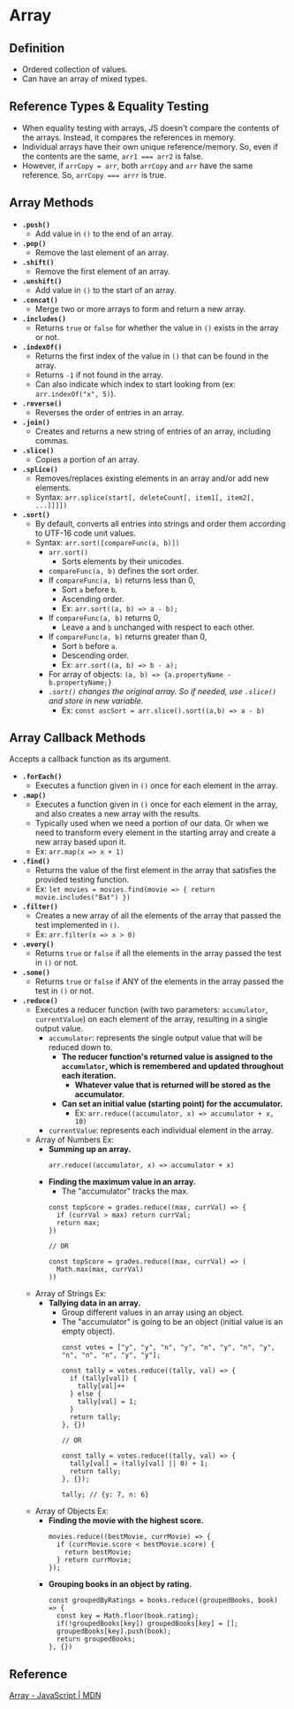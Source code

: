 # Array

## Definition
- Ordered collection of values.
- Can have an array of mixed types.

## Reference Types & Equality Testing
- When equality testing with arrays, JS doesn't compare the contents of the arrays. Instead, it compares the references in memory.
- Individual arrays have their own unique reference/memory. So, even if the contents are the same, `arr1 === arr2` is false.
- However, if `arrCopy = arr`, both `arrCopy` and `arr` have the same reference. So, `arrCopy === arrr` is true.

## Array Methods
- **`.push()`**
  - Add value in `()` to the end of an array.
- **`.pop()`**
  - Remove the last element of an array.
- **`.shift()`**
  - Remove the first element of an array.
- **`.unshift()`**
  - Add value in `()` to the start of an array.
- **`.concat()`**
  - Merge two or more arrays to form and return a new array.
- **`.includes()`**
  - Returns `true` or `false` for whether the value in `()` exists in the array or not.
- **`.indexOf()`**
  - Returns the first index of the value in `()` that can be found in the array.
  - Returns `-1` if not found in the array.
  - Can also indicate which index to start looking from (ex: `arr.indexOf("x", 5)`).
- **`.reverse()`**
  - Reverses the order of entries in an array.
- **`.join()`**
  - Creates and returns a new string of entries of an array, including commas.
- **`.slice()`**
  - Copies a portion of an array.
- **`.splice()`**
  - Removes/replaces existing elements in an array and/or add new elements.
  - Syntax: `arr.splice(start[, deleteCount[, item1[, item2[, ...]]]])`
- **`.sort()`**
  - By default, converts all entries into strings and order them according to UTF-16 code unit values.
  - Syntax: `arr.sort([compareFunc(a, b)])`
    - `arr.sort()`
      - Sorts elements by their unicodes.
    - `compareFunc(a, b)` defines the sort order.
    - If `compareFunc(a, b)` returns less than 0,
      - Sort `a` before `b`.
      - Ascending order.
      - Ex: `arr.sort((a, b) => a - b);`
    - If `compareFunc(a, b)` returns 0,
      - Leave `a` and `b` unchanged with respect to each other.
    - If `compareFunc(a, b)` returns greater than 0,
      - Sort `b` before `a`.
      - Descending order.
      - Ex: `arr.sort((a, b) => b - a);`
    - For array of objects: `(a, b) => {a.propertyName - b.propertyName;}`
    - *`.sort()` changes the original array. So if needed, use `.slice()` and store in new variable.*
      - Ex: `const ascSort = arr.slice().sort((a,b) => a - b)`

## Array Callback Methods
Accepts a callback function as its argument.
- **`.forEach()`**
  - Executes a function given in `()` once for each element in the array.
- **`.map()`**
  - Executes a function given in `()` once for each element in the array, and also creates a new array with the results.
  - Typically used when we need a portion of our data. Or when we need to transform every element in the starting array and create a new array based upon it.
  - Ex: `arr.map(x => x + 1)`
- **`.find()`**
  - Returns the value of the first element in the array that satisfies the provided testing function.
  - Ex: `let movies = movies.find(movie => { return movie.includes("Bat") })`
- **`.filter()`**
  - Creates a new array of all the elements of the array that passed the test implemented in `()`.
  - Ex: `arr.filter(x => x > 0)`
- **`.every()`**
  - Returns `true` or `false` if all the elements in the array passed the test in `()` or not.
- **`.some()`**
  - Returns `true` or `false` if ANY of the elements in the array passed the test in `()` or not.
- **`.reduce()`**
  - Executes a reducer function (with two parameters: `accumulator`, `currentValue`) on each element of the array, resulting in a single output value.
    - `accumulator`: represents the single output value that will be reduced down to.
      - **The reducer function's returned value is assigned to the `accumulator`, which is remembered and updated throughout each iteration.**
        - **Whatever value that is returned will be stored as the accumulator.**
      - **Can set an initial value (starting point) for the accumulator.**
        - Ex: `arr.reduce((accumulator, x) => accumulator + x, 10)`
    - `currentValue`: represents each individual element in the array.
  - Array of Numbers Ex: 
    - **Summing up an array.**
      ```
      arr.reduce((accumulator, x) => accumulator + x)
      ```
    - **Finding the maximum value in an array.**
      - The "accumulator" tracks the max.
      ```
      const topScore = grades.reduce((max, currVal) => {
        if (currVal > max) return currVal;
        return max;
      })
      
      // OR
      
      const topScore = grades.reduce((max, currVal) => (
        Math.max(max, currVal)
      ))
      ```
  - Array of Strings Ex:
    - **Tallying data in an array.**
      - Group different values in an array using an object.
      - The "accumulator" is going to be an object (initial value is an empty object).
        ```
        const votes = ["y", "y", "n", "y", "n", "y", "n", "y", "n", "n", "n", "y", "y"];

        const tally = votes.reduce((tally, val) => {
          if (tally[val]) {
            tally[val]++
          } else {
            tally[val] = 1;
          }
          return tally;
        }, {})

        // OR

        const tally = votes.reduce((tally, val) => {
          tally[val] = (tally[val] || 0) + 1;
          return tally;
        }, {});

        tally; // {y: 7, n: 6}
        ```
  - Array of Objects Ex:
    - **Finding the movie with the highest score.**
      ```
      movies.reduce((bestMovie, currMovie) => {
        if (currMovie.score < bestMovie.score) {
          return bestMovie;
        } return currMovie;
      });
      ```
    - **Grouping books in an object by rating.**
      ```
      const groupedByRatings = books.reduce((groupedBooks, book) => {
        const key = Math.floor(book.rating);
        if(!groupedBooks[key]) groupedBooks[key] = [];
        groupedBooks[key].push(book);
        return groupedBooks;
      }, {})
      ```

## Reference
[Array - JavaScript | MDN](https://developer.mozilla.org/en-US/docs/Web/JavaScript/Reference/Global_Objects/Array)
